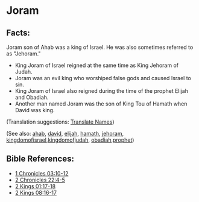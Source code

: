 # Joram #

## Facts: ##

Joram son of Ahab was a king of Israel. He was also sometimes referred to as "Jehoram."

* King Joram of Israel reigned at the same time as King Jehoram of Judah.
* Joram was an evil king who worshiped false gods and caused Israel to sin.
* King Joram of Israel also reigned during the time of the prophet Elijah and Obadiah.
* Another man named Joram was the son of King Tou of Hamath when David was king.

(Translation suggestions: [Translate Names](https://git.door43.org/Door43/en-ta-translate-vol1/src/master/content/translate_names.md))

(See also: [ahab](../other/ahab.md), [david](../other/david.md), [elijah](../other/elijah.md), [hamath](../other/hamath.md),  [jehoram](../other/jehoram.md),  [kingdomofisrael](../other/kingdomofisrael.md),[kingdomofjudah](../other/kingdomofjudah.md),  [obadiah](../other/obadiah.md),[prophet](../kt/prophet.md))

## Bible References: ##

* [1 Chronicles 03:10-12](https://door43.org/en/bible/notes/1ch/03/10)
* [2 Chronicles 22:4-5](https://door43.org/en/bible/notes/2ch/22/04)
* [2 Kings 01:17-18](https://door43.org/en/bible/notes/2ki/01/17)
* [2 Kings 08:16-17](https://door43.org/en/bible/notes/2ki/08/16)


